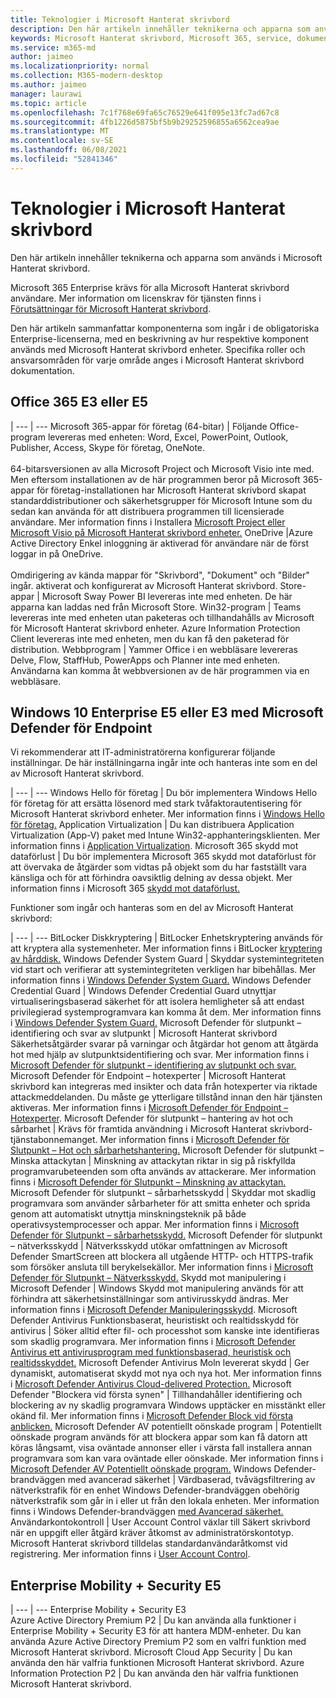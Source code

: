 ```yaml
---
title: Teknologier i Microsoft Hanterat skrivbord
description: Den här artikeln innehåller teknikerna och apparna som används i Microsoft Hanterat skrivbord.
keywords: Microsoft Hanterat skrivbord, Microsoft 365, service, dokumentation
ms.service: m365-md
author: jaimeo
ms.localizationpriority: normal
ms.collection: M365-modern-desktop
ms.author: jaimeo
manager: laurawi
ms.topic: article
ms.openlocfilehash: 7c1f768e69fa65c76529e641f095e13fc7ad67c8
ms.sourcegitcommit: 4fb1226d5875bf5b9b29252596855a6562cea9ae
ms.translationtype: MT
ms.contentlocale: sv-SE
ms.lasthandoff: 06/08/2021
ms.locfileid: "52841346"
---
```

# <a name="microsoft-managed-desktop-technologies"></a>Teknologier i Microsoft Hanterat skrivbord

Den här artikeln innehåller teknikerna och apparna som används i Microsoft Hanterat skrivbord.

<!-- Microsoft 365 E5; Device as a Service -->
<!-- in O365 table, standard suite, removed this sentence "Please see the Installation of Project/Visio 64bit Click to Run Addendum for important deployment instructions. -->

Microsoft 365 Enterprise krävs för alla Microsoft Hanterat skrivbord användare. Mer information om licenskrav för tjänsten finns i [Förutsättningar för Microsoft Hanterat skrivbord](../get-ready/prerequisites.md).

Den här artikeln sammanfattar komponenterna som ingår i de obligatoriska Enterprise-licenserna, med en beskrivning av hur respektive komponent används med Microsoft Hanterat skrivbord enheter. Specifika roller och ansvarsområden för varje område anges i Microsoft Hanterat skrivbord dokumentation. 

## <a name="office-365-e3-or-e5"></a>Office 365 E3 eller E5
 |
 --- | ---
Microsoft 365-appar för företag (64-bitar) | Följande Office-program levereras med enheten: Word, Excel, PowerPoint, Outlook, Publisher, Access, Skype för företag, OneNote.<br><br>64-bitarsversionen av alla Microsoft Project och Microsoft Visio inte med. Men eftersom installationen av de här programmen beror på Microsoft 365-appar för företag-installationen har Microsoft Hanterat skrivbord skapat standarddistributioner och säkerhetsgrupper för Microsoft Intune som du sedan kan använda för att distribuera programmen till licensierade användare. Mer information finns i Installera [Microsoft Project eller Microsoft Visio på Microsoft Hanterat skrivbord enheter.](../get-started/project-visio.md)
OneDrive |Azure Active Directory Enkel inloggning är aktiverad för användare när de först loggar in på OneDrive.<br><br>Omdirigering av kända mappar för "Skrivbord", "Dokument" och "Bilder" ingår. aktiverat och konfigurerat av Microsoft Hanterat skrivbord.
Store-appar |    Microsoft Sway Power BI levereras inte med enheten. De här apparna kan laddas ned från Microsoft Store.
Win32-program |    Teams levereras inte med enheten utan paketeras och tillhandahålls av Microsoft för Microsoft Hanterat skrivbord enheter. Azure Information Protection Client levereras inte med enheten, men du kan få den paketerad för distribution.
Webbprogram |  Yammer Office i en webbläsare levereras Delve, Flow, StaffHub, PowerApps och Planner inte med enheten. Användarna kan komma åt webbversionen av de här programmen via en webbläsare.


## <a name="windows-10-enterprise-e5-or-e3-with-microsoft-defender-for-endpoint"></a>Windows 10 Enterprise E5 eller E3 med Microsoft Defender för Endpoint
Vi rekommenderar att IT-administratörerna konfigurerar följande inställningar. De här inställningarna ingår inte och hanteras inte som en del av Microsoft Hanterat skrivbord.

 |
 --- | ---
Windows Hello för företag | Du bör implementera Windows Hello för företag för att ersätta lösenord med stark tvåfaktorautentisering för Microsoft Hanterat skrivbord enheter. Mer information finns i [Windows Hello för företag.](/windows/security/identity-protection/hello-for-business/hello-identity-verification)
Application Virtualization | Du kan distribuera Application Virtualization (App-V) paket med Intune Win32-apphanteringsklienten. Mer information finns i [Application Virtualization](/windows/application-management/app-v/appv-technical-reference).
Microsoft 365 skydd mot dataförlust | Du bör implementera Microsoft 365 skydd mot dataförlust för att övervaka de åtgärder som vidtas på objekt som du har fastställt vara känsliga och för att förhindra oavsiktlig delning av dessa objekt. Mer information finns i Microsoft 365 [skydd mot dataförlust.](../../compliance/endpoint-dlp-learn-about.md)


Funktioner som ingår och hanteras som en del av Microsoft Hanterat skrivbord:

 |
 --- | ---
BitLocker Diskkryptering | BitLocker Enhetskryptering används för att kryptera alla systemenheter. Mer information finns i BitLocker [kryptering av hårddisk.](/windows/security/information-protection/bitlocker/bitlocker-overview)
Windows Defender System Guard | Skyddar systemintegriteten vid start och verifierar att systemintegriteten verkligen har bibehållas. Mer information finns i [Windows Defender System Guard.](/windows/security/threat-protection/windows-defender-system-guard/system-guard-how-hardware-based-root-of-trust-helps-protect-windows)
Windows Defender Credential Guard | Windows Defender Credential Guard utnyttjar virtualiseringsbaserad säkerhet för att isolera hemligheter så att endast privilegierad systemprogramvara kan komma åt dem. Mer information finns i [Windows Defender System Guard.](/windows/security/threat-protection/windows-defender-system-guard/system-guard-how-hardware-based-root-of-trust-helps-protect-windows)
Microsoft Defender för slutpunkt – identifiering och svar av slutpunkt | Microsoft Hanterat skrivbord Säkerhetsåtgärder svarar på varningar och åtgärdar hot genom att åtgärda hot med hjälp av slutpunktsidentifiering och svar. Mer information finns i [Microsoft Defender för slutpunkt – identifiering av slutpunkt och svar.](/windows/security/threat-protection/microsoft-defender-atp/overview-endpoint-detection-response)
Microsoft Defender för Endpoint – hotexperter | Microsoft Hanterat skrivbord kan integreras med insikter och data från hotexperter via riktade attackmeddelanden. Du måste ge ytterligare tillstånd innan den här tjänsten aktiveras. Mer information finns i [Microsoft Defender för Endpoint – Hotexperter](/windows/security/threat-protection/microsoft-defender-atp/microsoft-threat-experts).
Microsoft Defender för slutpunkt – hantering av hot och sårbarhet | Krävs för framtida användning i Microsoft Hanterat skrivbord-tjänstabonnemanget. Mer information finns i [Microsoft Defender för Slutpunkt – Hot och sårbarhetshantering.](/windows/security/threat-protection/microsoft-defender-atp/next-gen-threat-and-vuln-mgt)
Microsoft Defender för slutpunkt – Minska attackytan | Minskning av attackytan riktar in sig på riskfyllda programvarubeteenden som ofta används av attackerare. Mer information finns i [Microsoft Defender för Slutpunkt – Minskning av attackytan.](/windows/security/threat-protection/microsoft-defender-atp/attack-surface-reduction)
Microsoft Defender för slutpunkt – sårbarhetsskydd | Skyddar mot skadlig programvara som använder sårbarheter för att smitta enheter och sprida genom att automatiskt utnyttja minskningsteknik på både operativsystemprocesser och appar. Mer information finns i [Microsoft Defender för Slutpunkt – sårbarhetsskydd.](/windows/security/threat-protection/microsoft-defender-atp/exploit-protection)
Microsoft Defender för slutpunkt – nätverksskydd | Nätverksskydd utökar omfattningen av Microsoft Defender SmartScreen att blockera all utgående HTTP- och HTTPS-trafik som försöker ansluta till berykelsekällor. Mer information finns i [Microsoft Defender för Slutpunkt – Nätverksskydd.](/windows/security/threat-protection/microsoft-defender-atp/network-protection)
Skydd mot manipulering i Microsoft Defender | Windows Skydd mot manipulering används för att förhindra att säkerhetsinställningar som antivirusskydd ändras. Mer information finns i [Microsoft Defender Manipuleringsskydd](/windows/security/threat-protection/microsoft-defender-antivirus/prevent-changes-to-security-settings-with-tamper-protection).
Microsoft Defender Antivirus Funktionsbaserat, heuristiskt och realtidsskydd för antivirus | Söker alltid efter fil- och processhot som kanske inte identifieras som skadlig programvara. Mer information finns i [Microsoft Defender Antivirus ett antivirusprogram med funktionsbaserad, heuristisk och realtidsskyddet.](/windows/security/threat-protection/microsoft-defender-antivirus/microsoft-defender-antivirus-in-windows-10)
Microsoft Defender Antivirus Moln levererat skydd | Ger dynamiskt, automatiserat skydd mot nya och nya hot. Mer information finns i [Microsoft Defender Antivirus Cloud-delivered Protection.](/windows/security/threat-protection/microsoft-defender-antivirus/utilize-microsoft-cloud-protection-microsoft-defender-antivirus)
Microsoft Defender "Blockera vid första synen" | Tillhandahåller identifiering och blockering av ny skadlig programvara Windows upptäcker en misstänkt eller okänd fil. Mer information finns i [Microsoft Defender Block vid första anblicken.](/windows/security/threat-protection/microsoft-defender-antivirus/configure-block-at-first-sight-microsoft-defender-antivirus)
Microsoft Defender AV potentiellt oönskade program | Potentiellt oönskade program används för att blockera appar som kan få datorn att köras långsamt, visa oväntade annonser eller i värsta fall installera annan programvara som kan vara oväntade eller oönskade. Mer information finns i [Microsoft Defender AV Potentiellt oönskade program.](/windows/security/threat-protection/microsoft-defender-antivirus/detect-block-potentially-unwanted-apps-microsoft-defender-antivirus)
Windows Defender-brandväggen med avancerad säkerhet | Värdbaserad, tvåvägsfiltrering av nätverkstrafik för en enhet Windows Defender-brandväggen obehörig nätverkstrafik som går in i eller ut från den lokala enheten. Mer information finns i Windows Defender-brandväggen [med Avancerad säkerhet.](/windows/security/threat-protection/windows-firewall/windows-firewall-with-advanced-security)
Användarkontokontroll | User Account Control växlar till Säkert skrivbord när en uppgift eller åtgärd kräver åtkomst av administratörskontotyp. Microsoft Hanterat skrivbord tilldelas standardanvändaråtkomst vid registrering. Mer information finns i [User Account Control](/windows/security/identity-protection/user-account-control/how-user-account-control-works).


## <a name="enterprise-mobility--security-e5"></a>Enterprise Mobility + Security E5

 |
 --- | ---
Enterprise Mobility + Security E3<br>Azure Active Directory Premium P2 |    Du kan använda alla funktioner i Enterprise Mobility + Security E3 för att hantera MDM-enheter. Du kan använda Azure Active Directory Premium P2 som en valfri funktion med Microsoft Hanterat skrivbord.
Microsoft Cloud App Security |  Du kan använda den här valfria funktionen Microsoft Hanterat skrivbord.
Azure Information Protection P2  | Du kan använda den här valfria funktionen Microsoft Hanterat skrivbord.

